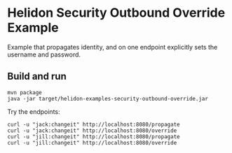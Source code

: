 
# Helidon Security Outbound Override Example

Example that propagates identity, and on one endpoint explicitly
sets the username and password.

## Build and run

```shell
mvn package
java -jar target/helidon-examples-security-outbound-override.jar
```

Try the endpoints:
```shell
curl -u "jack:changeit" http://localhost:8080/propagate
curl -u "jack:changeit" http://localhost:8080/override
curl -u "jill:changeit" http://localhost:8080/propagate
curl -u "jill:changeit" http://localhost:8080/override
```
